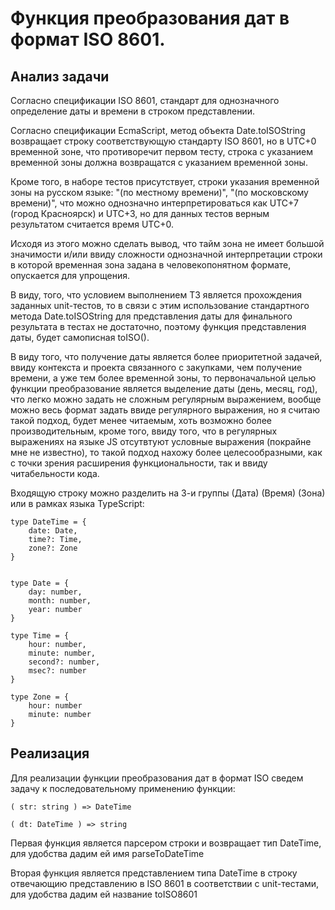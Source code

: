 # Функция преобразования дат в формат ISO 8601.

## Анализ задачи

Согласно спецификации ISO 8601, стандарт для однозначного определение даты и времени в строком представлении. 

Согласно спецификации EcmaScript, метод объекта Date.toISOString 
возвращает строку соответствующую стандарту ISO 8601, но в UTC+0 временной зоне, что противоречит первом тесту, строка с указанием временной зоны должна возвращатся с указанием временной зоны. 

Кроме того, в наборе тестов присутствует, строки указания временной зоны на русском языке: "(по местному времени)", "(по московскому времени)", что можно однозначно интерпретироваться как UTC+7 (город Красноярск) и UTC+3, но для данных тестов верным результатом считается время UTC+0. 

Исходя из этого можно сделать вывод, что тайм зона не имеет большой значимости и/или ввиду сложности однозначной интерпретации строки в которой временная зона задана в человекопонятном формате, опускается для упрощения. 

В виду, того, что условием выполнением ТЗ является прохождения заданных unit-тестов, то в связи с этим использование стандартного метода Date.toISOString для представления даты для финального результата в тестах не достаточно, поэтому функция представления даты, будет самописная toISO(). 

В виду того, что получение даты является более приоритетной задачей, ввиду контекста и проекта связанного с закупками, чем получение времени, а уже тем более временной зоны, то первоначальной целью функции преобразование является выделение даты (день, месяц, год), что легко можно задать не сложным регулярным выражением, вообще можно весь формат задать ввиде регулярного выражения, но я считаю такой подход, будет менее читаемым, хоть возможно более производительным, кроме того, ввиду того, что в регулярных выражениях на языке JS отсутвтуют условные выражения (покрайне мне не известно), то такой подход нахожу более целесообразными, как с точки зрения расширения функциональности, так и ввиду читабельности кода. 

Входящую строку можно разделить на 3-и группы (Дата) (Время) (Зона) или в рамках языка TypeScript: 

    type DateTime = {
        date: Date,
        time?: Time,
        zone?: Zone
    } 


    type Date = {
        day: number,
        month: number,
        year: number
    }

    type Time = {
        hour: number,
        minute: number,
        second?: number,
        msec?: number
    }

    type Zone = {
        hour: number
        minute: number
    }

## Реализация

Для реализации функции преобразования дат в формат ISO сведем задачу к последовательному применению функции: 
    
    ( str: string ) => DateTime 

    ( dt: DateTime ) => string 

Первая функция является парсером строки и возвращает тип DateTime, для удобства дадим ей имя parseToDateTime 

Вторая функция является представлением типа DateTime в строку отвечающию представлению в ISO 8601 в соответствии с unit-тестами,
для удобства дадим ей название toISO8601



